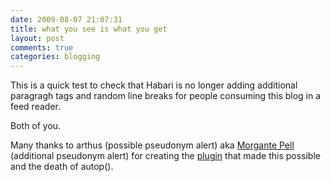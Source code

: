 ```yaml
---
date: 2009-08-07 21:07:31
title: what you see is what you get
layout: post
comments: true
categories: blogging
---
```

This is a quick test to check that Habari is no longer adding additional
paragragh tags and random line breaks for people consuming this blog in
a feed reader.

Both of you.

Many thanks to arthus (possible pseudonym alert) aka
[Morgante Pell](http://newlyancient.com/about)
(additional pseudonym alert) for creating the
[plugin](http://trac.habariproject.org/habari-extras/changeset/2193)
that made this possible and the death of autop().
